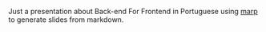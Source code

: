 Just a presentation about Back-end For Frontend in Portuguese using
[marp](https://marp.app/) to generate slides from markdown.
